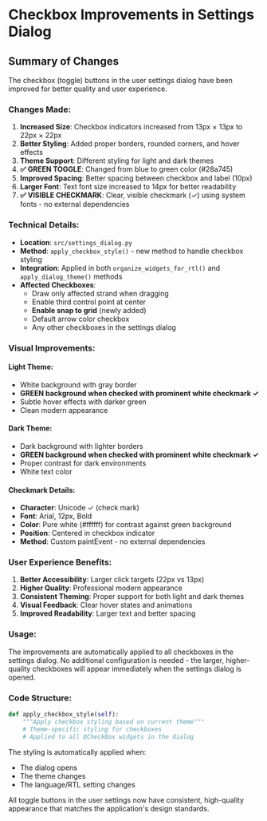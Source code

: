 # Checkbox Improvements in Settings Dialog

## Summary of Changes

The checkbox (toggle) buttons in the user settings dialog have been improved for better quality and user experience.

### Changes Made:

1. **Increased Size**: Checkbox indicators increased from 13px × 13px to 22px × 22px
2. **Better Styling**: Added proper borders, rounded corners, and hover effects
3. **Theme Support**: Different styling for light and dark themes
4. **✅ GREEN TOGGLE**: Changed from blue to green color (#28a745)
5. **Improved Spacing**: Better spacing between checkbox and label (10px)
6. **Larger Font**: Text font size increased to 14px for better readability
7. **✅ VISIBLE CHECKMARK**: Clear, visible checkmark (✓) using system fonts - no external dependencies

### Technical Details:

- **Location**: `src/settings_dialog.py` 
- **Method**: `apply_checkbox_style()` - new method to handle checkbox styling
- **Integration**: Applied in both `organize_widgets_for_rtl()` and `apply_dialog_theme()` methods
- **Affected Checkboxes**:
  - Draw only affected strand when dragging
  - Enable third control point at center
  - **Enable snap to grid** (newly added)
  - Default arrow color checkbox
  - Any other checkboxes in the settings dialog

### Visual Improvements:

#### Light Theme:
- White background with gray border
- **GREEN background when checked with prominent white checkmark ✓**
- Subtle hover effects with darker green
- Clean modern appearance

#### Dark Theme:
- Dark background with lighter borders
- **GREEN background when checked with prominent white checkmark ✓**
- Proper contrast for dark environments
- White text color

#### Checkmark Details:
- **Character**: Unicode ✓ (check mark)
- **Font**: Arial, 12px, Bold
- **Color**: Pure white (#ffffff) for contrast against green background
- **Position**: Centered in checkbox indicator
- **Method**: Custom paintEvent - no external dependencies

### User Experience Benefits:

1. **Better Accessibility**: Larger click targets (22px vs 13px)
2. **Higher Quality**: Professional modern appearance
3. **Consistent Theming**: Proper support for both light and dark themes
4. **Visual Feedback**: Clear hover states and animations
5. **Improved Readability**: Larger text and better spacing

### Usage:

The improvements are automatically applied to all checkboxes in the settings dialog. No additional configuration is needed - the larger, higher-quality checkboxes will appear immediately when the settings dialog is opened.

### Code Structure:

```python
def apply_checkbox_style(self):
    """Apply checkbox styling based on current theme"""
    # Theme-specific styling for checkboxes
    # Applied to all QCheckBox widgets in the dialog
```

The styling is automatically applied when:
- The dialog opens
- The theme changes
- The language/RTL setting changes

All toggle buttons in the user settings now have consistent, high-quality appearance that matches the application's design standards.